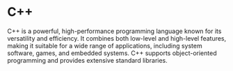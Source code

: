 # C++
C++ is a powerful, high-performance programming language known for its versatility and efficiency. It combines both low-level and high-level features, making it suitable for a wide range of applications, including system software, games, and embedded systems. C++ supports object-oriented programming and provides extensive standard libraries.
